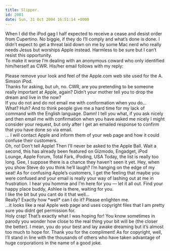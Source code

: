 ```yaml
---
title: Slipper.
id: 2001
date: Sun, 31 Oct 2004 16:51:14 +0000
---
```


When I did the iPod gag I half expected to receive a cease and desist order from Cupertino. No biggie, if they do I’ll comply and what’s done is done. I didn’t expect to get a threat laid down on me by some Mac nerd who really needs Jesus but worships Apple instead. Harmless to be sure but I can’t resist this opportunity.  
 To make it worse I’m dealing with an anonymous coward who only identified him/herself as <span class="caps">CWR</span>. His/her email follows with my reply:

<div class="quote">Please remove your look and feel of the Apple.com web site used for the A. Simson iPod.</div>Thanks for asking, but uh, no. <span class="caps">CWR</span>, are you pretending to be someone really important at Apple, again? Didn’t your mother tell you to drop the dream and live in the now?

<div class="quote">If you do not and do not email me with conformation when you do…</div>What? Huh? And to think people give me a hard time for my lack of command with the English language. Damn! I tell you what, if you ask nicely and then email me with confirmation when you have asked me nicely I might consider your request, but only after I get an emailed response to confirm that you have done so via email.

<div class="quote">… I will contact Apple and inform them of your web page and how it could confuse their customers.</div>Oh, no! Don’t tell Apple! Then I’ll never be asked to the Apple Ball.  
 Wait a second, this has already been featured on Gizmodo, Engadget, iPod Lounge, Apple Forum, Total Fark, iPoding, USA Today, the list is really too long. Gee, I suppose there is a chance they haven’t seen it yet. Hey, when you show Steve do you think he’ll laugh? I’m hanging on the edge of my seat!  
 As for confusing Apple’s customers, I get the feeling that maybe you were confused and your email is really your way of lashing out at me in frustration. I hear you hommie and I’m here for you — let it all out. Find your happy place buddy, Ashlee is there, waiting for you.

<div class="quote">I like the bit but you cant do it that well…</div>Really? Exactly how *well* can I do it? Please enlighten me.

<div class="quote">…it looks like a real Apple web page and uses copyright files that I am pretty sure you didnt get permission for.</div>Holy crap! That’s exactly what I was hoping for! You know sometimes in parody you wonder how close to the real thing your bit will be (the closer the better). I mean, you do your best and lay awake dreaming but it’s almost too much to hope for. Thank you for the compliment! As for copyright, well, I’ll stand in line with the thousands of others who have taken advantage of huge corporations in the name of a good joke.


